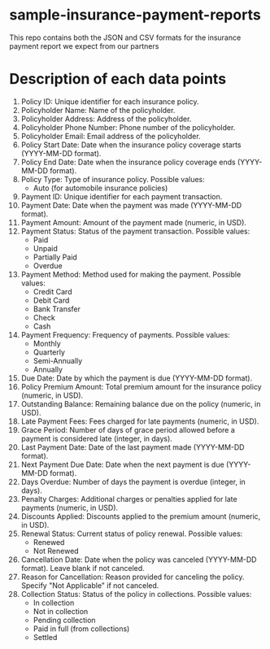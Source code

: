 # sample-insurance-payment-reports
This repo contains both the JSON and CSV formats for the insurance payment report we expect from our partners

# Description of each data points
1. Policy ID: Unique identifier for each insurance policy.
2. Policyholder Name: Name of the policyholder.
3. Policyholder Address: Address of the policyholder.
4. Policyholder Phone Number: Phone number of the policyholder.
5. Policyholder Email: Email address of the policyholder.
6. Policy Start Date: Date when the insurance policy coverage starts (YYYY-MM-DD format).
7. Policy End Date: Date when the insurance policy coverage ends (YYYY-MM-DD format).
8. Policy Type: Type of insurance policy. Possible values:
    * Auto (for automobile insurance policies)
9. Payment ID: Unique identifier for each payment transaction.
10. Payment Date: Date when the payment was made (YYYY-MM-DD format).
11. Payment Amount: Amount of the payment made (numeric, in USD).
12. Payment Status: Status of the payment transaction. Possible values:
    * Paid
    * Unpaid
    * Partially Paid
    * Overdue
13. Payment Method: Method used for making the payment. Possible values:
    * Credit Card
    * Debit Card
    * Bank Transfer
    * Check
    * Cash
14. Payment Frequency: Frequency of payments. Possible values:
    * Monthly
    * Quarterly
    * Semi-Annually
    * Annually
15. Due Date: Date by which the payment is due (YYYY-MM-DD format).
16. Policy Premium Amount: Total premium amount for the insurance policy (numeric, in USD).
17. Outstanding Balance: Remaining balance due on the policy (numeric, in USD).
18. Late Payment Fees: Fees charged for late payments (numeric, in USD).
19. Grace Period: Number of days of grace period allowed before a payment is considered late (integer, in days).
20. Last Payment Date: Date of the last payment made (YYYY-MM-DD format).
21. Next Payment Due Date: Date when the next payment is due (YYYY-MM-DD format).
22. Days Overdue: Number of days the payment is overdue (integer, in days).
23. Penalty Charges: Additional charges or penalties applied for late payments (numeric, in USD).
24. Discounts Applied: Discounts applied to the premium amount (numeric, in USD).
25. Renewal Status: Current status of policy renewal. Possible values:
    * Renewed
    * Not Renewed
26. Cancellation Date: Date when the policy was canceled (YYYY-MM-DD format). Leave blank if not canceled.
27. Reason for Cancellation: Reason provided for canceling the policy. Specify "Not Applicable" if not canceled.
28. Collection Status: Status of the policy in collections. Possible values:
    * In collection
    * Not in collection
    * Pending collection
    * Paid in full (from collections)
    * Settled
